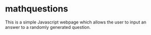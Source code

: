 # mathquestions
This is a simple Javascript webpage which allows the user to input an answer to a randomly generated question.
